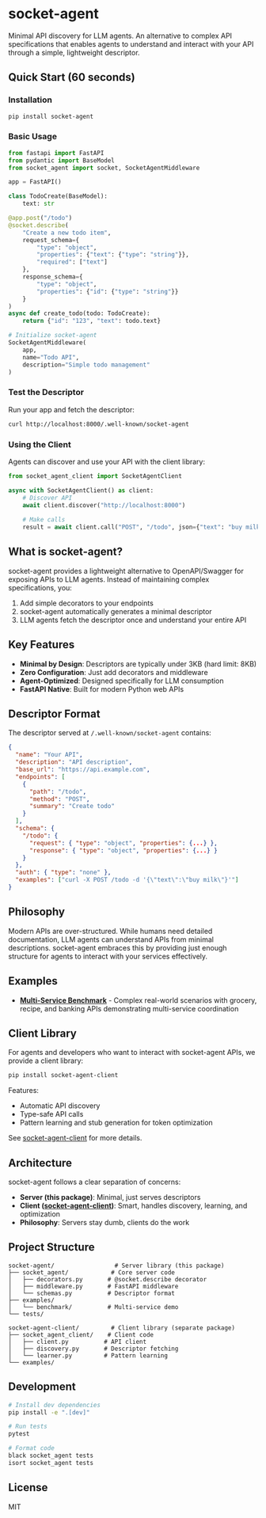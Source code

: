 # socket-agent

Minimal API discovery for LLM agents. An alternative to complex API specifications that enables agents to understand and interact with your API through a simple, lightweight descriptor.

## Quick Start (60 seconds)

### Installation

```bash
pip install socket-agent
```

### Basic Usage

```python
from fastapi import FastAPI
from pydantic import BaseModel
from socket_agent import socket, SocketAgentMiddleware

app = FastAPI()

class TodoCreate(BaseModel):
    text: str

@app.post("/todo")
@socket.describe(
    "Create a new todo item",
    request_schema={
        "type": "object",
        "properties": {"text": {"type": "string"}},
        "required": ["text"]
    },
    response_schema={
        "type": "object", 
        "properties": {"id": {"type": "string"}}
    }
)
async def create_todo(todo: TodoCreate):
    return {"id": "123", "text": todo.text}

# Initialize socket-agent
SocketAgentMiddleware(
    app,
    name="Todo API",
    description="Simple todo management"
)
```

### Test the Descriptor

Run your app and fetch the descriptor:

```bash
curl http://localhost:8000/.well-known/socket-agent
```

### Using the Client

Agents can discover and use your API with the client library:

```python
from socket_agent_client import SocketAgentClient

async with SocketAgentClient() as client:
    # Discover API
    await client.discover("http://localhost:8000")
    
    # Make calls
    result = await client.call("POST", "/todo", json={"text": "buy milk"})
```

## What is socket-agent?

socket-agent provides a lightweight alternative to OpenAPI/Swagger for exposing APIs to LLM agents. Instead of maintaining complex specifications, you:

1. Add simple decorators to your endpoints
2. socket-agent automatically generates a minimal descriptor
3. LLM agents fetch the descriptor once and understand your entire API

## Key Features

- **Minimal by Design**: Descriptors are typically under 3KB (hard limit: 8KB)
- **Zero Configuration**: Just add decorators and middleware
- **Agent-Optimized**: Designed specifically for LLM consumption
- **FastAPI Native**: Built for modern Python web APIs

## Descriptor Format

The descriptor served at `/.well-known/socket-agent` contains:

```json
{
  "name": "Your API",
  "description": "API description",
  "base_url": "https://api.example.com",
  "endpoints": [
    {
      "path": "/todo",
      "method": "POST",
      "summary": "Create todo"
    }
  ],
  "schema": {
    "/todo": {
      "request": { "type": "object", "properties": {...} },
      "response": { "type": "object", "properties": {...} }
    }
  },
  "auth": { "type": "none" },
  "examples": ["curl -X POST /todo -d '{\"text\":\"buy milk\"}'"]
}
```

## Philosophy

Modern APIs are over-structured. While humans need detailed documentation, LLM agents can understand APIs from minimal descriptions. socket-agent embraces this by providing just enough structure for agents to interact with your services effectively.

## Examples

- **[Multi-Service Benchmark](examples/benchmark)** - Complex real-world scenarios with grocery, recipe, and banking APIs demonstrating multi-service coordination

## Client Library

For agents and developers who want to interact with socket-agent APIs, we provide a client library:

```bash
pip install socket-agent-client
```

Features:
- Automatic API discovery
- Type-safe API calls  
- Pattern learning and stub generation for token optimization

See [socket-agent-client](socket-agent-client/) for more details.

## Architecture

socket-agent follows a clear separation of concerns:

- **Server (this package)**: Minimal, just serves descriptors
- **Client ([socket-agent-client](socket-agent-client/))**: Smart, handles discovery, learning, and optimization
- **Philosophy**: Servers stay dumb, clients do the work

## Project Structure

```
socket-agent/                 # Server library (this package)
├── socket_agent/            # Core server code
│   ├── decorators.py       # @socket.describe decorator
│   ├── middleware.py       # FastAPI middleware
│   └── schemas.py          # Descriptor format
├── examples/
│   └── benchmark/          # Multi-service demo
└── tests/

socket-agent-client/         # Client library (separate package)
├── socket_agent_client/    # Client code
│   ├── client.py          # API client
│   ├── discovery.py       # Descriptor fetching
│   └── learner.py         # Pattern learning
└── examples/
```

## Development

```bash
# Install dev dependencies
pip install -e ".[dev]"

# Run tests
pytest

# Format code
black socket_agent tests
isort socket_agent tests
```

## License

MIT
